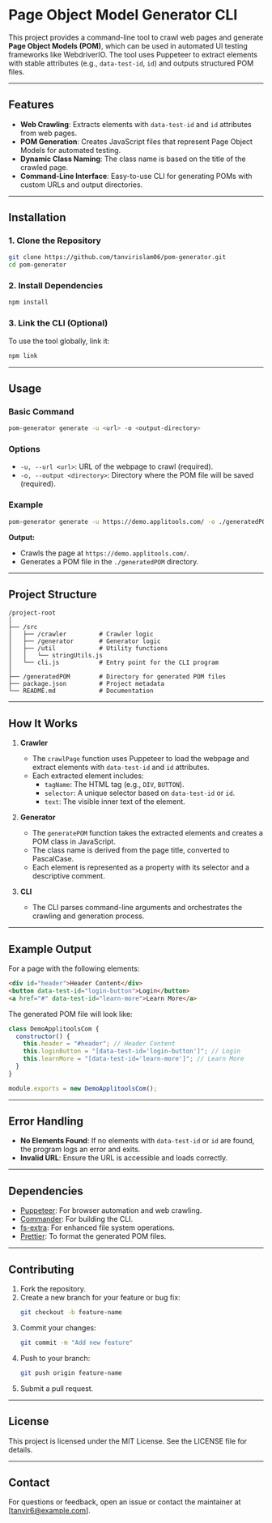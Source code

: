 # Page Object Model Generator CLI

This project provides a command-line tool to crawl web pages and generate **Page Object Models (POM)**, which can be used in automated UI testing frameworks like WebdriverIO. The tool uses Puppeteer to extract elements with stable attributes (e.g., `data-test-id`, `id`) and outputs structured POM files.

---

## **Features**
- **Web Crawling**: Extracts elements with `data-test-id` and `id` attributes from web pages.
- **POM Generation**: Creates JavaScript files that represent Page Object Models for automated testing.
- **Dynamic Class Naming**: The class name is based on the title of the crawled page.
- **Command-Line Interface**: Easy-to-use CLI for generating POMs with custom URLs and output directories.

---

## **Installation**

### **1. Clone the Repository**
```bash
git clone https://github.com/tanvirislam06/pom-generator.git
cd pom-generator
```

### **2. Install Dependencies**
```bash
npm install
```

### **3. Link the CLI (Optional)**
To use the tool globally, link it:
```bash
npm link
```

---

## **Usage**

### **Basic Command**
```bash
pom-generator generate -u <url> -o <output-directory>
```

### **Options**
- `-u, --url <url>`: URL of the webpage to crawl (required).
- `-o, --output <directory>`: Directory where the POM file will be saved (required).

### **Example**
```bash
pom-generator generate -u https://demo.applitools.com/ -o ./generatedPOM
```

**Output:**
- Crawls the page at `https://demo.applitools.com/`.
- Generates a POM file in the `./generatedPOM` directory.

---

## **Project Structure**
```
/project-root
│
├── /src
│   ├── /crawler         # Crawler logic
│   ├── /generator       # Generator logic
│   ├── /util            # Utility functions
│   │   └── stringUtils.js
│   └── cli.js           # Entry point for the CLI program
│
├── /generatedPOM        # Directory for generated POM files
├── package.json         # Project metadata
└── README.md            # Documentation
```

---

## **How It Works**

1. **Crawler**
   - The `crawlPage` function uses Puppeteer to load the webpage and extract elements with `data-test-id` and `id` attributes.
   - Each extracted element includes:
     - `tagName`: The HTML tag (e.g., `DIV`, `BUTTON`).
     - `selector`: A unique selector based on `data-test-id` or `id`.
     - `text`: The visible inner text of the element.

2. **Generator**
   - The `generatePOM` function takes the extracted elements and creates a POM class in JavaScript.
   - The class name is derived from the page title, converted to PascalCase.
   - Each element is represented as a property with its selector and a descriptive comment.

3. **CLI**
   - The CLI parses command-line arguments and orchestrates the crawling and generation process.

---

## **Example Output**
For a page with the following elements:
```html
<div id="header">Header Content</div>
<button data-test-id="login-button">Login</button>
<a href="#" data-test-id="learn-more">Learn More</a>
```

The generated POM file will look like:
```javascript
class DemoApplitoolsCom {
  constructor() {
    this.header = "#header"; // Header Content
    this.loginButton = "[data-test-id='login-button']"; // Login
    this.learnMore = "[data-test-id='learn-more']"; // Learn More
  }
}

module.exports = new DemoApplitoolsCom();
```

---

## **Error Handling**
- **No Elements Found**: If no elements with `data-test-id` or `id` are found, the program logs an error and exits.
- **Invalid URL**: Ensure the URL is accessible and loads correctly.

---

## **Dependencies**
- [Puppeteer](https://pptr.dev): For browser automation and web crawling.
- [Commander](https://github.com/tj/commander.js): For building the CLI.
- [fs-extra](https://github.com/jprichardson/node-fs-extra): For enhanced file system operations.
- [Prettier](https://prettier.io): To format the generated POM files.

---

## **Contributing**

1. Fork the repository.
2. Create a new branch for your feature or bug fix:
   ```bash
   git checkout -b feature-name
   ```
3. Commit your changes:
   ```bash
   git commit -m "Add new feature"
   ```
4. Push to your branch:
   ```bash
   git push origin feature-name
   ```
5. Submit a pull request.

---

## **License**

This project is licensed under the MIT License. See the LICENSE file for details.

---

## **Contact**
For questions or feedback, open an issue or contact the maintainer at [tanvir6@example.com].

